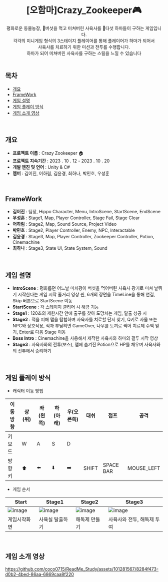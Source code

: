 
<div align="center">
<h1>[오함마]Crazy_Zookeeper🎮</h1>
평화로운 동물농장, 🍄버섯을 먹고 미쳐버린 사육사를 🦛다섯 하마들이 구하는 게임입니다.<br> 각각의 미니게임 형식의 3스테이지 플레이어를 통해 플레이어가 하마가 되어서<br> 사육사를 치료하기 위한 미션과 전투를 수행합니다.<br>하마가 되어 미쳐버린 사육사를 구하는 스릴을 느낄 수 있습니다
</div>
<br>


## 목차
- [개요](#개요)
- [FrameWork](#Framework)
- [게임 설명](#게임-설명)
- [게임 플레이 방식](#게임-플레이-방식)
- [게임 소개 영상](#게임-소개-영상)
<br>

## 개요
- **프로젝트 이름** : Crazy Zookeeper 🏠
- **프로젝트 지속기간** : 2023 . 10 . 12 - 2023 . 10 . 20
- **개발 엔진 및 언어** : Unity & C#
- **멤버** : 김어진, 어하림, 김윤경, 최하나, 박민호, 우성훈
<br>

## FrameWork
- **김어진** : 팀장, Hippo Character, Menu, IntroScene, StartScene, EndScene
- **우성훈** : Stage1, Map, Player Controller, Stage Fail, Stage Clear
- **어하림** : Stage2, Map, Sound Source, Project Video
- **박민호** : Stage2, Player Controller, Enemy, NPC, Interactable
- **김윤경** : Stage3, Map, Player Controller, Zookeeper Controller, Potion, Cinemachine
- **최하나** : Stage3, State UI, State System, Sound
<br>

## 게임 설명
- **IntroScene** : 평화롭던 어느날 미치광이 버섯을 먹어버린 사육사
광기로 미쳐 날뛰기 시작한다는 게임 시작 줄거리 영상 씬, 6개의 장면을 TimeLine을 통해 연결, Skip 버튼으로 StartScene 이동
- **StartScene** :  각 스테이지 클리어 시 해금 기능
- **Stage1** : 120초의 제한시간 안에 출구를 찾아 도망치는 게임, 탈출 성공 시
- **Stage2** : 적을 피해 맵을 탐험하며 사육사를 치료할 단서 찾기, Q키로 사물 또는 NPC와 상호작용, 적과 부딪히면 GameOver, 나무를 도끼로 찍어 치료제 수액 얻기, Enter로 다음 Stage 이동
- **Boss Intro** : Cinemachine을 사용해서 제작한 사육사와 하마의 결투 시작 영상
- **Stage3** : 사육사와의 전투(보스), 맵에 숨겨진 Potion으로 HP를 채우며 사육사와의 전투에서 승리하기
<br>

## 게임 플레이 방식
- 캐릭터 이동 방법

|이동방향|상(위)|좌(왼쪽)|하(아래)|우(오른쪽)|대쉬|점프|공격|
|---|---|---|---|---|---|---|---|
|키보드| W | A | S | D ||||
|방향키|⬆️|⬅️|⬇️|➡️|SHIFT|SPACE BAR|MOUSE_LEFT|

- 게임 순서

|Start|Stage1|Stage2|Stage3|
|---|---|---|---|
|![image](https://github.com/coco0715/ReadMe_Study/assets/101281567/0de58f47-6ece-44ba-8974-cad448ea1908)|![image](https://github.com/coco0715/ReadMe_Study/assets/101281567/9a0f0f04-0cae-46e1-a599-d704d84ef503)|![image](https://github.com/coco0715/ReadMe_Study/assets/101281567/56a3e650-74a1-40df-b9e7-3f964fde71b3)|![image](https://github.com/coco0715/ReadMe_Study/assets/101281567/8a2cbb49-9b4f-474b-8b3c-070b1f38832f)|
|게임시작화면|사육실 탈출하기|해독제 만들기|사육사와 전투, 해독제 투여|
<br>

## 게임 소개 영상
https://github.com/coco0715/ReadMe_Study/assets/101281567/8284f473-d0b2-4bed-86aa-6869caa8f220
<br>

